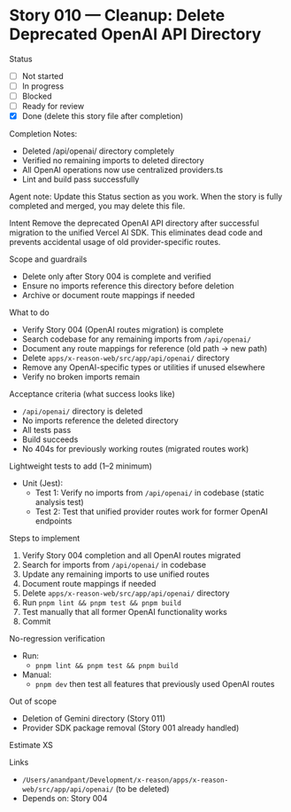 # Story 010 — Cleanup: Delete Deprecated OpenAI API Directory

Status
- [ ] Not started
- [ ] In progress
- [ ] Blocked
- [ ] Ready for review
- [x] Done (delete this story file after completion)

Completion Notes:
- Deleted /api/openai/ directory completely
- Verified no remaining imports to deleted directory
- All OpenAI operations now use centralized providers.ts
- Lint and build pass successfully

Agent note: Update this Status section as you work. When the story is fully completed and merged, you may delete this file.

Intent
Remove the deprecated OpenAI API directory after successful migration to the unified Vercel AI SDK. This eliminates dead code and prevents accidental usage of old provider-specific routes.

Scope and guardrails
- Delete only after Story 004 is complete and verified
- Ensure no imports reference this directory before deletion
- Archive or document route mappings if needed

What to do
- Verify Story 004 (OpenAI routes migration) is complete
- Search codebase for any remaining imports from `/api/openai/`
- Document any route mappings for reference (old path -> new path)
- Delete `apps/x-reason-web/src/app/api/openai/` directory
- Remove any OpenAI-specific types or utilities if unused elsewhere
- Verify no broken imports remain

Acceptance criteria (what success looks like)
- `/api/openai/` directory is deleted
- No imports reference the deleted directory
- All tests pass
- Build succeeds
- No 404s for previously working routes (migrated routes work)

Lightweight tests to add (1–2 minimum)
- Unit (Jest):
  - Test 1: Verify no imports from `/api/openai/` in codebase (static analysis test)
  - Test 2: Test that unified provider routes work for former OpenAI endpoints

Steps to implement
1) Verify Story 004 completion and all OpenAI routes migrated
2) Search for imports from `/api/openai/` in codebase
3) Update any remaining imports to use unified routes
4) Document route mappings if needed
5) Delete `apps/x-reason-web/src/app/api/openai/` directory
6) Run `pnpm lint && pnpm test && pnpm build`
7) Test manually that all former OpenAI functionality works
8) Commit

No-regression verification
- Run:
  - `pnpm lint && pnpm test && pnpm build`
- Manual:
  - `pnpm dev` then test all features that previously used OpenAI routes

Out of scope
- Deletion of Gemini directory (Story 011)
- Provider SDK package removal (Story 001 already handled)

Estimate
XS

Links
- `/Users/anandpant/Development/x-reason/apps/x-reason-web/src/app/api/openai/` (to be deleted)
- Depends on: Story 004